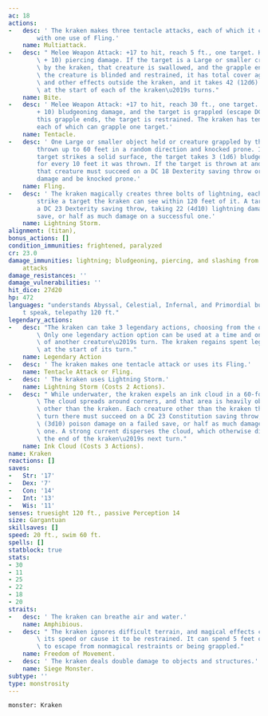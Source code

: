 ```yaml
---
ac: 18
actions:
-   desc: ' The kraken makes three tentacle attacks, each of which it can replace
        with one use of Fling.'
    name: Multiattack.
-   desc: " Melee Weapon Attack: +17 to hit, reach 5 ft., one target. Hit: 23 (3d8\
        \ + 10) piercing damage. If the target is a Large or smaller creature grappled\
        \ by the kraken, that creature is swallowed, and the grapple ends. While swallowed,\
        \ the creature is blinded and restrained, it has total cover against attacks\
        \ and other effects outside the kraken, and it takes 42 (12d6) acid damage\
        \ at the start of each of the kraken\u2019s turns."
    name: Bite.
-   desc: ' Melee Weapon Attack: +17 to hit, reach 30 ft., one target. Hit: 20 (3d6
        + 10) bludgeoning damage, and the target is grappled (escape DC 18). Until
        this grapple ends, the target is restrained. The kraken has ten tentacles,
        each of which can grapple one target.'
    name: Tentacle.
-   desc: ' One Large or smaller object held or creature grappled by the kraken is
        thrown up to 60 feet in a random direction and knocked prone. If a thrown
        target strikes a solid surface, the target takes 3 (1d6) bludgeoning damage
        for every 10 feet it was thrown. If the target is thrown at another creature,
        that creature must succeed on a DC 18 Dexterity saving throw or take the same
        damage and be knocked prone.'
    name: Fling.
-   desc: ' The kraken magically creates three bolts of lightning, each of which can
        strike a target the kraken can see within 120 feet of it. A target must make
        a DC 23 Dexterity saving throw, taking 22 (4d10) lightning damage on a failed
        save, or half as much damage on a successful one.'
    name: Lightning Storm.
alignment: (titan),
bonus_actions: []
condition_immunities: frightened, paralyzed
cr: 23.0
damage_immunities: lightning; bludgeoning, piercing, and slashing from nonmagical
    attacks
damage_resistances: ''
damage_vulnerabilities: ''
hit_dice: 27d20
hp: 472
languages: "understands Abyssal, Celestial, Infernal, and Primordial but can\u2019\
    t speak, telepathy 120 ft."
legendary_actions:
-   desc: "The kraken can take 3 legendary actions, choosing from the options below.\
        \ Only one legendary action option can be used at a time and only at the end\
        \ of another creature\u2019s turn. The kraken regains spent legendary actions\
        \ at the start of its turn."
    name: Legendary Action
-   desc: ' The kraken makes one tentacle attack or uses its Fling.'
    name: Tentacle Attack or Fling.
-   desc: ' The kraken uses Lightning Storm.'
    name: Lightning Storm (Costs 2 Actions).
-   desc: " While underwater, the kraken expels an ink cloud in a 60-foot radius.\
        \ The cloud spreads around corners, and that area is heavily obscured to creatures\
        \ other than the kraken. Each creature other than the kraken that ends its\
        \ turn there must succeed on a DC 23 Constitution saving throw, taking 16\
        \ (3d10) poison damage on a failed save, or half as much damage on a successful\
        \ one. A strong current disperses the cloud, which otherwise disappears at\
        \ the end of the kraken\u2019s next turn."
    name: Ink Cloud (Costs 3 Actions).
name: Kraken
reactions: []
saves:
-   Str: '17'
-   Dex: '7'
-   Con: '14'
-   Int: '13'
-   Wis: '11'
senses: truesight 120 ft., passive Perception 14
size: Gargantuan
skillsaves: []
speed: 20 ft., swim 60 ft.
spells: []
statblock: true
stats:
- 30
- 11
- 25
- 22
- 18
- 20
straits:
-   desc: ' The kraken can breathe air and water.'
    name: Amphibious.
-   desc: " The kraken ignores difficult terrain, and magical effects can\u2019t reduce\
        \ its speed or cause it to be restrained. It can spend 5 feet of movement\
        \ to escape from nonmagical restraints or being grappled."
    name: Freedom of Movement.
-   desc: ' The kraken deals double damage to objects and structures.'
    name: Siege Monster.
subtype: ''
type: monstrosity
---
```

```statblock
monster: Kraken
```